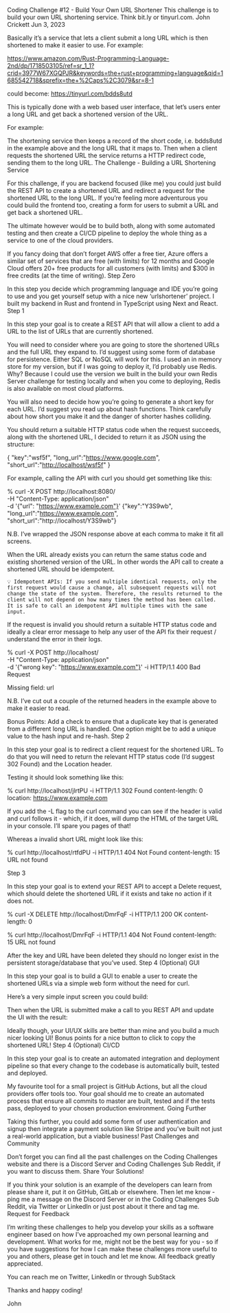 Coding Challenge #12 - Build Your Own URL Shortener
This challenge is to build your own URL shortening service. Think bit.ly or tinyurl.com.
John Crickett
Jun 3, 2023

Basically it’s a service that lets a client submit a long URL which is then shortened to make it easier to use. For example:

https://www.amazon.com/Rust-Programming-Language-2nd/dp/1718503105/ref=sr_1_1?crid=3977W67XGQPJR&keywords=the+rust+programming+language&qid=1685542718&sprefix=the+%2Caps%2C3079&sr=8-1

could become: https://tinyurl.com/bdds8utd

This is typically done with a web based user interface, that let’s users enter a long URL and get back a shortened version of the URL.

For example:

The shortening service then keeps a record of the short code, i.e. bdds8utd in the example above and the long URL that it maps to. Then when a client requests the shortened URL the service returns a HTTP redirect code, sending them to the long URL.
The Challenge - Building a URL Shortening Service

For this challenge, if you are backend focused (like me) you could just build the REST API to create a shortened URL and redirect a request for the shortened URL to the long URL. If you’re feeling more adventurous you could build the frontend too, creating a form for users to submit a URL and get back a shortened URL.

The ultimate however would be to build both, along with some automated testing and then create a CI/CD pipeline to deploy the whole thing as a service to one of the cloud providers.

If you fancy doing that don’t forget AWS offer a free tier, Azure offers a similar set of services that are free (with limits) for 12 months and Google Cloud offers 20+ free products for all customers (with limits) and $300 in free credits (at the time of writing).
Step Zero

In this step you decide which programming language and IDE you’re going to use and you get yourself setup with a nice new ‘urlshortener’ project. I built my backend in Rust and frontend in TypeScript using Next and React.
Step 1

In this step your goal is to create a REST API that will allow a client to add a URL to the list of URLs that are currently shortened.

You will need to consider where you are going to store the shortened URLs and the full URL they expand to. I’d suggest using some form of database for persistence. Either SQL or NoSQL will work for this. I used an in memory store for my version, but if I was going to deploy it, I’d probably use Redis. Why? Because I could use the version we built in the build your own Redis Server challenge for testing locally and when you come to deploying, Redis is also available on most cloud platforms.

You will also need to decide how you’re going to generate a short key for each URL. I’d suggest you read up about hash functions. Think carefully about how short you make it and the danger of shorter hashes colliding.

You should return a suitable HTTP status code when the request succeeds, along with the shortened URL, I decided to return it as JSON using the structure:

{
    "key":"wsf5f",
    "long_url":"<https://www.google.com>",
    "short_url":"<http://localhost/wsf5f>"
}

For example, calling the API with curl you should get something like this:

% curl -X POST http://localhost:8080/ \
-H "Content-Type: application/json" \
-d '{"url": "https://www.example.com"}'
{"key":"Y3S9wb",
"long_url":"https://www.example.com",
"short_url":"http://localhost/Y3S9wb"}

N.B. I’ve wrapped the JSON response above at each comma to make it fit all screens.

When the URL already exists you can return the same status code and existing shortened version of the URL. In other words the API call to create a shortened URL should be idempotent.

    💡 Idempotent APIs: If you send multiple identical requests, only the first request would cause a change, all subsequent requests will not change the state of the system. Therefore, the results returned to the client will not depend on how many times the method has been called. It is safe to call an idempotent API multiple times with the same input.

If the request is invalid you should return a suitable HTTP status code and ideally a clear error message to help any user of the API fix their request / understand the error in their logs.

% curl -X POST http://localhost/ \
-H "Content-Type: application/json" \
-d '{"wrong key": "https://www.example.com"}' -i
HTTP/1.1 400 Bad Request

Missing field: url

N.B. I’ve cut out a couple of the returned headers in the example above to make it easier to read.

Bonus Points: Add a check to ensure that a duplicate key that is generated from a different long URL is handled. One option might be to add a unique value to the hash input and re-hash.
Step 2

In this step your goal is to redirect a client request for the shortened URL. To do that you will need to return the relevant HTTP status code (I’d suggest 302 Found) and the Location header.

Testing it should look something like this:

% curl http://localhost/jlrtPU -i 
HTTP/1.1 302 Found
content-length: 0
location: <https://www.example.com>

If you add the -L flag to the curl command you can see if the header is valid and curl follows it - which, if it does, will dump the HTML of the target URL in your console. I’ll spare you pages of that!

Whereas a invalid short URL might look like this:

% curl http://localhost/rtfdPU -i
HTTP/1.1 404 Not Found
content-length: 15
URL not found

Step 3

In this step your goal is to extend your REST API to accept a Delete request, which should delete the shortened URL if it exists and take no action if it does not.

% curl -X DELETE http://localhost/DmrFqF -i
HTTP/1.1 200 OK
content-length: 0

% curl http://localhost/DmrFqF -i
HTTP/1.1 404 Not Found
content-length: 15
URL not found

After the key and URL have been deleted they should no longer exist in the persistent storage/database that you’ve used.
Step 4 (Optional) GUI

In this step your goal is to build a GUI to enable a user to create the shortened URLs via a simple web form without the need for curl.

Here’s a very simple input screen you could build:

Then when the URL is submitted make a call to you REST API and update the UI with the result:

Ideally though, your UI/UX skills are better than mine and you build a much nicer looking UI! Bonus points for a nice button to click to copy the shortened URL!
Step 4 (Optional) CI/CD

In this step your goal is to create an automated integration and deployment pipeline so that every change to the codebase is automatically built, tested and deployed.

My favourite tool for a small project is GitHub Actions, but all the cloud providers offer tools too. Your goal should me to create an automated process that ensure all commits to master are built, tested and if the tests pass, deployed to your chosen production environment.
Going Further

Taking this further, you could add some form of user authentication and signup then integrate a payment solution like Stripe and you’ve built not just a real-world application, but a viable business!
Past Challenges and Community

Don’t forget you can find all the past challenges on the Coding Challenges website and there is a Discord Server and Coding Challenges Sub Reddit, if you want to discuss them.
Share Your Solutions!

If you think your solution is an example of the developers can learn from please share it, put it on GitHub, GitLab or elsewhere. Then let me know - ping me a message on the Discord Server or in the Coding Challenges Sub Reddit, via Twitter or LinkedIn or just post about it there and tag me.
Request for Feedback

I’m writing these challenges to help you develop your skills as a software engineer based on how I’ve approached my own personal learning and development. What works for me, might not be the best way for you - so if you have suggestions for how I can make these challenges more useful to you and others, please get in touch and let me know. All feedback greatly appreciated.

You can reach me on Twitter, LinkedIn or through SubStack

Thanks and happy coding!

John
